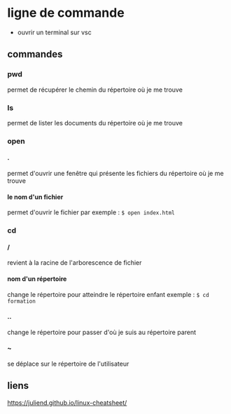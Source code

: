 # ligne de commande 
- ouvrir un terminal sur vsc
## commandes

### pwd
permet de récupérer le chemin du répertoire où je me trouve
### ls
permet de lister les documents du répertoire où je me trouve
### open
#### .
permet d'ouvrir une fenêtre qui présente les fichiers du répertoire où je me trouve
#### le nom d'un fichier
permet d'ouvrir le fichier par
exemple : `$ open index.html`
### cd
#### /
revient à la racine de l'arborescence de fichier
#### nom d'un répertoire
change le répertoire pour atteindre le répertoire enfant
exemple : `$ cd formation`
#### ..
change le répertoire pour passer d'où je suis au répertoire parent
#### ~
se déplace sur le répertoire de l'utilisateur



## liens
https://juliend.github.io/linux-cheatsheet/